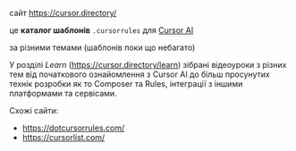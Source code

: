 сайт https://cursor.directory/

це **каталог шаблонів**  `.cursorrules` для [Cursor AI](https://www.cursor.com/)

за різними темами (шаблонів поки що небагато)

У розділі *Learn* (https://cursor.directory/learn) зібрані відеоуроки з різних тем від початкового ознайомлення з Cursor AI до більш просунутих технік розробки як то Composer та Rules, інтеграції з іншими платформами та сервісами.

Схожі сайти:
- https://dotcursorrules.com/
- https://cursorlist.com/